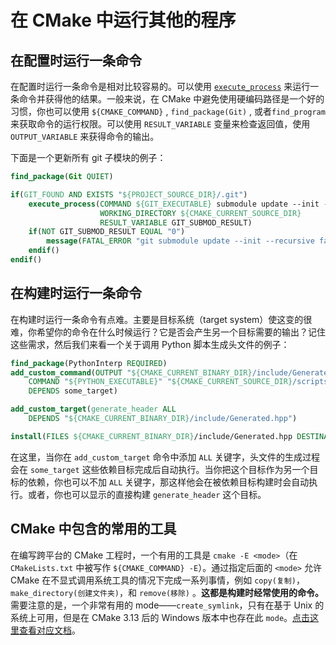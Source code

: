 # 在 CMake 中运行其他的程序

## 在配置时运行一条命令

在配置时运行一条命令是相对比较容易的。可以使用 [`execute_process`][execute_process] 来运行一条命令并获得他的结果。一般来说，在 CMake 中避免使用硬编码路径是一个好的习惯，你也可以使用 `${CMAKE_COMMAND}` , `find_package(Git)` , 或者`find_program` 来获取命令的运行权限。可以使用 `RESULT_VARIABLE` 变量来检查返回值，使用 `OUTPUT_VARIABLE` 来获得命令的输出。 

下面是一个更新所有 git 子模块的例子：

```cmake
find_package(Git QUIET)

if(GIT_FOUND AND EXISTS "${PROJECT_SOURCE_DIR}/.git")
    execute_process(COMMAND ${GIT_EXECUTABLE} submodule update --init --recursive
                    WORKING_DIRECTORY ${CMAKE_CURRENT_SOURCE_DIR}
                    RESULT_VARIABLE GIT_SUBMOD_RESULT)
    if(NOT GIT_SUBMOD_RESULT EQUAL "0")
        message(FATAL_ERROR "git submodule update --init --recursive failed with ${GIT_SUBMOD_RESULT}, please checkout submodules")
    endif()
endif()
```

## 在构建时运行一条命令

在构建时运行一条命令有点难。主要是目标系统（target system）使这变的很难，你希望你的命令在什么时候运行？它是否会产生另一个目标需要的输出？记住这些需求，然后我们来看一个关于调用 Python 脚本生成头文件的例子：

```cmake
find_package(PythonInterp REQUIRED)
add_custom_command(OUTPUT "${CMAKE_CURRENT_BINARY_DIR}/include/Generated.hpp"
    COMMAND "${PYTHON_EXECUTABLE}" "${CMAKE_CURRENT_SOURCE_DIR}/scripts/GenerateHeader.py" --argument
    DEPENDS some_target)

add_custom_target(generate_header ALL
    DEPENDS "${CMAKE_CURRENT_BINARY_DIR}/include/Generated.hpp")

install(FILES ${CMAKE_CURRENT_BINARY_DIR}/include/Generated.hpp DESTINATION include)
```

在这里，当你在 `add_custom_target` 命令中添加 `ALL` 关键字，头文件的生成过程会在 `some_target` 这些依赖目标完成后自动执行。当你把这个目标作为另一个目标的依赖，你也可以不加 `ALL` 关键字，那这样他会在被依赖目标构建时会自动执行。或者，你也可以显示的直接构建 `generate_header` 这个目标。

## CMake 中包含的常用的工具

在编写跨平台的 CMake 工程时，一个有用的工具是 `cmake -E <mode>`（在 `CMakeLists.txt` 中被写作 `${CMAKE_COMMAND} -E`）。通过指定后面的 `<mode>` 允许 CMake 在不显式调用系统工具的情况下完成一系列事情，例如 `copy(复制)`，`make_directory(创建文件夹)`，和 `remove(移除)` 。**这都是构建时经常使用的命令。** 需要注意的是，一个非常有用的 mode——`create_symlink`，只有在基于 Unix 的系统上可用，但是在 CMake 3.13 后的 Windows 版本中也存在此 `mode`。[点击这里查看对应文档](https://cmake.org/cmake/help/latest/manual/cmake.1.html#command-line-tool-mode)。

[execute_process]: https://cmake.org/cmake/help/latest/command/execute_process.html
